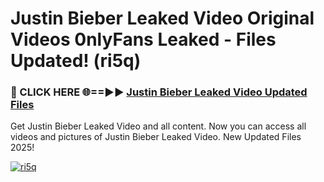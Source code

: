 # Justin Bieber Leaked Video Original Videos 0nlyFans Leaked - Files Updated! (ri5q)

<h3>🔴 CLICK HERE 🌐==►► <a href="https://tinyurl.com/x26r9saj" rel="nofollow">Justin Bieber Leaked Video Updated Files</a></h3>

Get Justin Bieber Leaked Video and all content. Now you can access all videos and pictures of Justin Bieber Leaked Video. New Updated Files 2025!

[![ri5q](https://i.imgur.com/LkgZPqh.gif)](https://tinyurl.com/x26r9saj)
